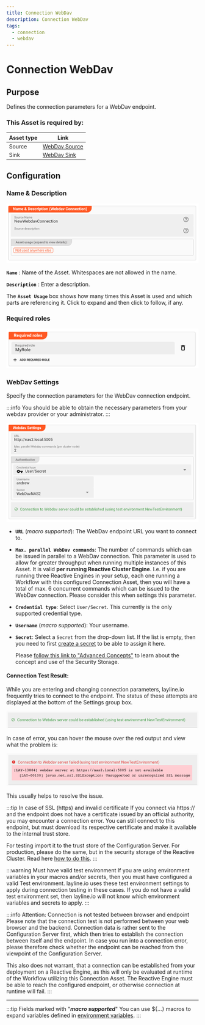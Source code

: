 ```yaml
---
title: Connection WebDav
description: Connection WebDav
tags:
  - connection
  - webdav
---
```


# Connection WebDav

## Purpose

Defines the connection parameters for a WebDav endpoint.

### This Asset is required by:

| Asset type | Link                                                      |
|------------|-----------------------------------------------------------|
| Source     | [WebDav Source](/docs/assets/sources/asset-source-webdav) |
| Sink       | [WebDav Sink](/docs/assets/sinks/asset-sink-webdav)       |

## Configuration

### Name & Description

![Name & Description (Connection WebDav)](.asset-connection-webdav_images/75395c1a.png)

**`Name`** : Name of the Asset. Whitespaces are not allowed in the name.

**`Description`** : Enter a description.

The **`Asset Usage`** box shows how many times this Asset is used and which parts are referencing it. Click to expand and then click to follow, if any.

### Required roles

![Required Roles (Connection WebDav)](./.asset-connection-webdav_images/c2e6ec39.png)

### WebDav Settings

Specify the connection parameters for the WebDav connection endpoint.

:::info
You should be able to obtain the necessary parameters from your webdav provider or your administrator.
:::

![WebDav Settings (Connection WebDav)](.asset-connection-webdav_images/be14e27b.png)

* **`URL`** (_macro supported_):
  The WebDav endpoint URL you want to connect to.

* **`Max. parallel WebDav commands`**:
  The number of commands which can be issued in parallel to a WebDav connection.
  This parameter is used to allow for greater throughput when running multiple instances of this Asset.
  It is valid **per running Reactive Cluster Engine**.
  I.e. if you are running three Reactive Engines in your setup, each one running a Workflow with this configured Connection Asset, then you will have a total of max. 6 concurrent commands which can be
  issued to the WebDav connection.
  Please consider this when settings this parameter.

* **`Credential type`**:
  Select `User/Secret`. This currently is the only supported credential type.

* **`Username`** (_macro supported_):
  Your username.

* **`Secret`**:
  Select a `Secret` from the drop-down list. If the list is empty, then you need to first [create a secret](/docs/assets/resources/asset-resource-secret) to be able to assign it here.

  Please [follow this link to "Advanced Concepts"](/docs/concept/advanced/secret-management) to learn about the concept and use of the Security Storage.

#### Connection Test Result:

While you are entering and changing connection parameters, layline.io frequently tries to connect to the endpoint.
The status of these attempts are displayed at the bottom of the Settings group box.

![Connection Test Result positive (Connection WebDav)](.asset-connection-webdav_images/6fd113d0.png)

In case of error, you can hover the mouse over the red output and view what the problem is:

![Connection Test Result negative (Connection WebDav)](.asset-connection-webdav_images/9cbd15be.png)

This usually helps to resolve the issue.

:::tip In case of SSL (https) and invalid certificate
If you connect via https:// and the endpoint does not have a certificate issued by an official authority, you may encounter a connection error.
You can still connect to this endpoint, but must download its respective certificate and make it available to the internal trust store.

For testing import it to the trust store of the Configuration Server.
For production, please do the same, but in the security storage of the Reactive Cluster.
Read here [how to do this](/docs/concept/advanced/secret-management#importing-a-trusted-certificate-3).
:::

:::warning Must have valid test environment
If you are using environment variables in your macros and/or secrets, then you must have configured a valid Test environment.
layline.io uses these test environment settings to apply during connection testing in these cases.
If you do not have a valid test environment set, then layline.io will not know which environment variables and secrets to apply.
:::

:::info Attention: Connection is not tested between browser and endpoint
Please note that the connection test is not performed between your web browser and the backend.
Connection data is rather sent to the Configuration Server first, which then tries to establish the connection between itself and the endpoint.
In case you run into a connection error, please therefore check whether the endpoint can be reached from the viewpoint of the Configuration Server.

This also does not warrant, that a connection can be established from your deployment on a Reactive Engine, as this will only be evaluated at runtime of the Workflow utilizing this Connection Asset.
The Reactive Engine must be able to reach the configured endpoint, or otherwise connection at runtime will fail.
:::

---

:::tip Fields marked with "**_macro supported_**"
You can use ${...} macros to expand variables defined in [environment variables](/docs/assets/resources/asset-resource-environment).
:::
